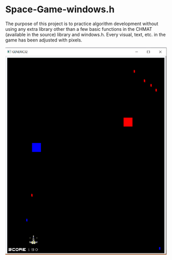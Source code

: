 # Space-Game-windows.h

The purpose of this project is to practice algorithm development without using 
any extra library other than a few basic functions in the CHMAT (available in the source) 
library and windows.h. Every visual, text, etc. in the game has been adjusted with pixels.

![game.png](https://github.com/GokhanKorkmaz1/Space-Game-windows.h/blob/main/game.png)
